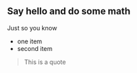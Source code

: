 Say hello and do some math
--------------------------

Just so you know

 * one item
 * second item

> This is a quote

